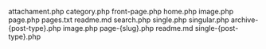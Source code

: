 attachament.php
category.php
front-page.php
home.php
image.php
page.php
pages.txt
readme.md
search.php
single.php
singular.php
archive-{post-type}.php
image.php
page-{slug}.php
readme.md
single-{post-type}.php
